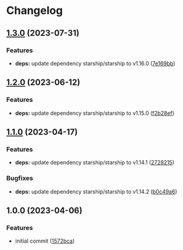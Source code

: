 # Changelog

## [1.3.0](https://github.com/rolehippie/starship/compare/v1.2.0...v1.3.0) (2023-07-31)


### Features

* **deps:** update dependency starship/starship to v1.16.0 ([7e169bb](https://github.com/rolehippie/starship/commit/7e169bb4f33c437c262dbac218d20e8f342206d3))

## [1.2.0](https://github.com/rolehippie/starship/compare/v1.1.0...v1.2.0) (2023-06-12)


### Features

* **deps:** update dependency starship/starship to v1.15.0 ([f2b28ef](https://github.com/rolehippie/starship/commit/f2b28efe64764e972999a9707b1d9855238c9b7e))

## [1.1.0](https://github.com/rolehippie/starship/compare/v1.0.0...v1.1.0) (2023-04-17)


### Features

* **deps:** update dependency starship/starship to v1.14.1 ([2728215](https://github.com/rolehippie/starship/commit/272821513bf98b07afaf4a896c6a382ff4fcf299))


### Bugfixes

* **deps:** update dependency starship/starship to v1.14.2 ([b0c49a6](https://github.com/rolehippie/starship/commit/b0c49a616e1718f46f390aa0110e7d094e3d0760))

## 1.0.0 (2023-04-06)


### Features

* initial commit ([1572bca](https://github.com/rolehippie/starship/commit/1572bcabca3cf3b5e9d84bdfc4ea85519103d101))

